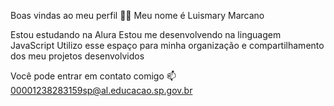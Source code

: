 Boas vindas ao meu perfil 💙💙
Meu nome é Luismary Marcano

Estou estudando na Alura
Estou me desenvolvendo na linguagem JavaScript
Utilizo esse espaço para minha organização e compartilhamento dos meu projetos desenvolvidos

Você pode entrar em contato comigo 📫
00001238283159sp@al.educacao.sp.gov.br
